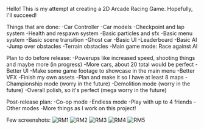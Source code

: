 Hello!
This is my attempt at creating a 2D Arcade Racing Game. Hopefully, I'll succeed!

Things that are done:
-Car Controller
-Car models
-Checkpoint and lap system
-Health and respawn system
-Basic particles and sfx
-Basic menu system
-Basic scene transition
-Ghost car
-Basic UI
-Leaderboard
-Basic AI
-Jump over obstacles
-Terrain obstacles
-Main game mode: Race against AI

Plan to do before release:
-Powerups like increased speed, shooting things and maybe more (in progress)
-More cars, about 20 total would be perfect
-Better UI
-Make some game footage to showcase in the main menu
-Better VFX
-Finish my own assets
-Plan and make it so I have at least 8 maps
-Championship mode (worry in the future)
-Demolition mode (worry in the future)
-Overall polish, so it's perfect (mega worry in the future)

Post-release plan:
-Co-op mode
-Endless mode
-Play with up to 4 friends
-Other modes
-More things as I work on this project!

Few screenshots:
![RM1](https://github.com/SzymonKolodziejczyk/RacingMadness/assets/54006844/bb8a0c24-ce51-47cb-b45c-84ac8a40df61)
![RM2](https://github.com/SzymonKolodziejczyk/RacingMadness/assets/54006844/d354a628-b30a-4b4e-9019-ac2e1277183f)
![RM3](https://github.com/SzymonKolodziejczyk/RacingMadness/assets/54006844/c48fde40-ca47-4a8a-a5c6-fa8093bb4dbf)
![RM4](https://github.com/SzymonKolodziejczyk/RacingMadness/assets/54006844/62139fb9-cfc9-4228-ba0b-7b36e4641c47)
![RM5](https://github.com/SzymonKolodziejczyk/RacingMadness/assets/54006844/4fe74a30-c86f-415d-8ff4-011a21140eb8)
